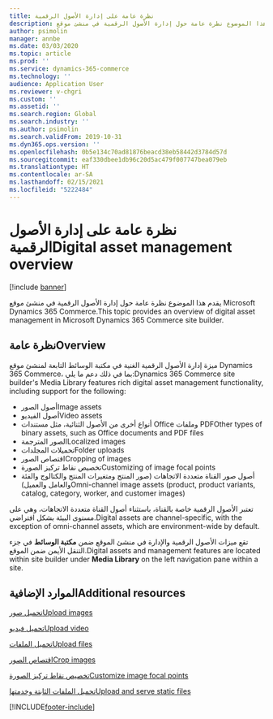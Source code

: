 ```yaml
---
title: نظرة عامة على إدارة الأصول الرقمية
description: يقدم هذا الموضوع نظرة عامة حول إدارة الأصول الرقمية في منشئ موقع Microsoft Dynamics 365 Commerce.
author: psimolin
manager: annbe
ms.date: 03/03/2020
ms.topic: article
ms.prod: ''
ms.service: dynamics-365-commerce
ms.technology: ''
audience: Application User
ms.reviewer: v-chgri
ms.custom: ''
ms.assetid: ''
ms.search.region: Global
ms.search.industry: ''
ms.author: psimolin
ms.search.validFrom: 2019-10-31
ms.dyn365.ops.version: ''
ms.openlocfilehash: 0b5e134c70ad81876beacd38eb58442d3784d57d
ms.sourcegitcommit: eaf330dbee1db96c20d5ac479f007747bea079eb
ms.translationtype: HT
ms.contentlocale: ar-SA
ms.lasthandoff: 02/15/2021
ms.locfileid: "5222484"
---
```

# <a name="digital-asset-management-overview"></a><span data-ttu-id="c31d1-103">نظرة عامة على إدارة الأصول الرقمية</span><span class="sxs-lookup"><span data-stu-id="c31d1-103">Digital asset management overview</span></span>

[!include [banner](includes/banner.md)]

<span data-ttu-id="c31d1-104">يقدم هذا الموضوع نظرة عامة حول إدارة الأصول الرقمية في منشئ موقع Microsoft Dynamics 365 Commerce.</span><span class="sxs-lookup"><span data-stu-id="c31d1-104">This topic provides an overview of digital asset management in Microsoft Dynamics 365 Commerce site builder.</span></span>

## <a name="overview"></a><span data-ttu-id="c31d1-105">نظرة عامة</span><span class="sxs-lookup"><span data-stu-id="c31d1-105">Overview</span></span>

<span data-ttu-id="c31d1-106">ميزة إدارة الأصول الرقمية الغنية في مكتبة الوسائط التابعة لمنشئ موقع Dynamics 365 Commerce، بما في ذلك دعم ما يلي:</span><span class="sxs-lookup"><span data-stu-id="c31d1-106">Dynamics 365 Commerce site builder's Media Library features rich digital asset management functionality, including support for the following:</span></span>
- <span data-ttu-id="c31d1-107">أصول الصور</span><span class="sxs-lookup"><span data-stu-id="c31d1-107">Image assets</span></span>
- <span data-ttu-id="c31d1-108">أصول الفيديو</span><span class="sxs-lookup"><span data-stu-id="c31d1-108">Video assets</span></span>
- <span data-ttu-id="c31d1-109">أنواع أخرى من الأصول الثنائية، مثل مستندات Office وملفات PDF</span><span class="sxs-lookup"><span data-stu-id="c31d1-109">Other types of binary assets, such as Office documents and PDF files</span></span>
- <span data-ttu-id="c31d1-110">الصور المترجمة</span><span class="sxs-lookup"><span data-stu-id="c31d1-110">Localized images</span></span>
- <span data-ttu-id="c31d1-111">تحميلات المجلدات</span><span class="sxs-lookup"><span data-stu-id="c31d1-111">Folder uploads</span></span>
- <span data-ttu-id="c31d1-112">اقتصاص الصور</span><span class="sxs-lookup"><span data-stu-id="c31d1-112">Cropping of images</span></span>
- <span data-ttu-id="c31d1-113">تخصيص نقاط تركيز الصورة</span><span class="sxs-lookup"><span data-stu-id="c31d1-113">Customizing of image focal points</span></span>
- <span data-ttu-id="c31d1-114">أصول صور القناة متعددة الاتجاهات (صور المنتج ومتغيرات المنتج والكتالوج والفئة والعامل والعميل)</span><span class="sxs-lookup"><span data-stu-id="c31d1-114">Omni-channel image assets (product, product variants, catalog, category, worker, and customer images)</span></span>

<span data-ttu-id="c31d1-115">تعتبر الأصول الرقمية خاصة بالقناة، باستثناء أصول القناة متعددة الاتجاهات، وهي على مستوى البيئة بشكل افتراضي.</span><span class="sxs-lookup"><span data-stu-id="c31d1-115">Digital assets are channel-specific, with the exception of omni-channel assets, which are environment-wide by default.</span></span> 

<span data-ttu-id="c31d1-116">تقع ميزات الأصول الرقمية والإدارة في منشئ الموقع ضمن **مكتبة الوسائط** في جزء التنقل الأيمن ضمن الموقع.</span><span class="sxs-lookup"><span data-stu-id="c31d1-116">Digital assets and management features are located within site builder under **Media Library** on the left navigation pane within a site.</span></span>

## <a name="additional-resources"></a><span data-ttu-id="c31d1-117">الموارد الإضافية</span><span class="sxs-lookup"><span data-stu-id="c31d1-117">Additional resources</span></span>

[<span data-ttu-id="c31d1-118">تحميل صور</span><span class="sxs-lookup"><span data-stu-id="c31d1-118">Upload images</span></span>](dam-upload-images.md)

[<span data-ttu-id="c31d1-119">تحميل فيديو</span><span class="sxs-lookup"><span data-stu-id="c31d1-119">Upload video</span></span>](dam-upload-video.md)

[<span data-ttu-id="c31d1-120">تحميل الملفات</span><span class="sxs-lookup"><span data-stu-id="c31d1-120">Upload files</span></span>](dam-upload-files.md)

[<span data-ttu-id="c31d1-121">اقتصاص الصور</span><span class="sxs-lookup"><span data-stu-id="c31d1-121">Crop images</span></span>](dam-crop-images.md)

[<span data-ttu-id="c31d1-122">تخصيص نقاط تركيز الصورة</span><span class="sxs-lookup"><span data-stu-id="c31d1-122">Customize image focal points</span></span>](dam-custom-focal-point.md)

[<span data-ttu-id="c31d1-123">تحميل الملفات الثابتة وخدمتها</span><span class="sxs-lookup"><span data-stu-id="c31d1-123">Upload and serve static files</span></span>](upload-serve-static-files.md)


[!INCLUDE[footer-include](../includes/footer-banner.md)]